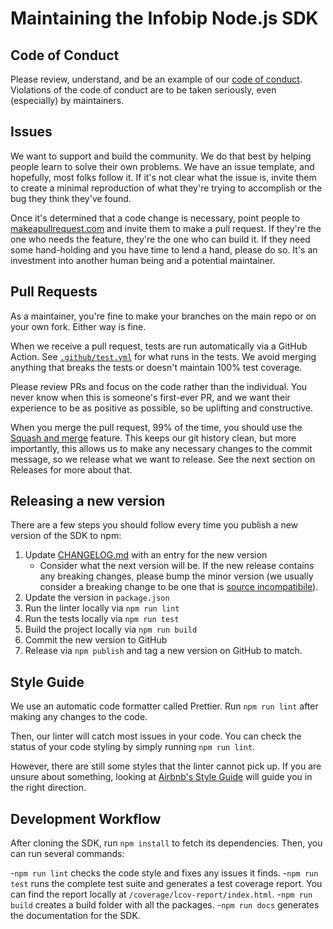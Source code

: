 # Maintaining the Infobip Node.js SDK

## Code of Conduct

Please review, understand, and be an example of our [code of conduct](CODE_OF_CONDUCT.md). Violations of the code of conduct are to be taken seriously, even (especially) by maintainers.

## Issues

We want to support and build the community. We do that best by helping people learn to solve their own problems. We have an issue template, and hopefully, most folks follow it. If it's not clear what the issue is, invite them to create a minimal reproduction of what they're trying to accomplish or the bug they think they've found.

Once it's determined that a code change is necessary, point people to [makeapullrequest.com](http://makeapullrequest.com) and invite them to make a pull request. If they're the one who needs the feature, they're the one who can build it. If they need some hand-holding and you have time to lend a hand, please do so. It's an investment into another human being and a potential maintainer.

## Pull Requests

As a maintainer, you're fine to make your branches on the main repo or on your own fork. Either way is fine.

When we receive a pull request, tests are run automatically via a GitHub Action. See [`.github/test.yml`](.github/test.yml) for what runs in the tests. We avoid merging anything that breaks the tests or doesn't maintain 100% test coverage.

Please review PRs and focus on the code rather than the individual. You never know when this is someone's first-ever PR, and we want their experience to be as positive as possible, so be uplifting and constructive.

When you merge the pull request, 99% of the time, you should use the [Squash and merge](https://help.github.com/articles/merging-a-pull-request/) feature. This keeps our git history clean, but more importantly, this allows us to make any necessary changes to the commit message, so we release what we want to release. See the next section on Releases for more about that.

## Releasing a new version

There are a few steps you should follow every time you publish a new version of the SDK to npm:

1. Update [CHANGELOG.md](CHANGELOG.md) with an entry for the new version
    - Consider what the next version will be. If the new release contains any breaking changes, please bump the minor version (we usually consider a breaking change to be one that is [source incompatibile](https://en.wikipedia.org/wiki/Source-code_compatibility)).
1. Update the version in `package.json`
1. Run the linter locally via `npm run lint`
1. Run the tests locally via `npm run test`
1. Build the project locally via `npm run build`
1. Commit the new version to GitHub
1. Release via `npm publish` and tag a new version on GitHub to match.

## Style Guide

We use an automatic code formatter called Prettier. Run `npm run lint` after making any changes to the code.

Then, our linter will catch most issues in your code. You can check the status of your code styling by simply running `npm run lint`.

However, there are still some styles that the linter cannot pick up. If you are unsure about something, looking at [Airbnb's Style Guide](https://github.com/airbnb/javascript) will guide you in the right direction.

## Development Workflow

After cloning the SDK, run `npm install` to fetch its dependencies. Then, you can run several commands:

-`npm run lint` checks the code style and fixes any issues it finds.
-`npm run test` runs the complete test suite and generates a test coverage report. You can find the report locally at `/coverage/lcov-report/index.html`.
-`npm run build` creates a build folder with all the packages.
-`npm run docs` generates the documentation for the SDK.

